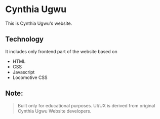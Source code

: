 # Cynthia Ugwu
This is Cynthia Ugwu's website.

## Technology
It includes only frontend part of the website based on
- HTML
- CSS
- Javascript
- Locomotive CSS

## Note: 
> Built only for educational purposes. UI/UX is derived from original Cynthia Ugwu Website developers.
